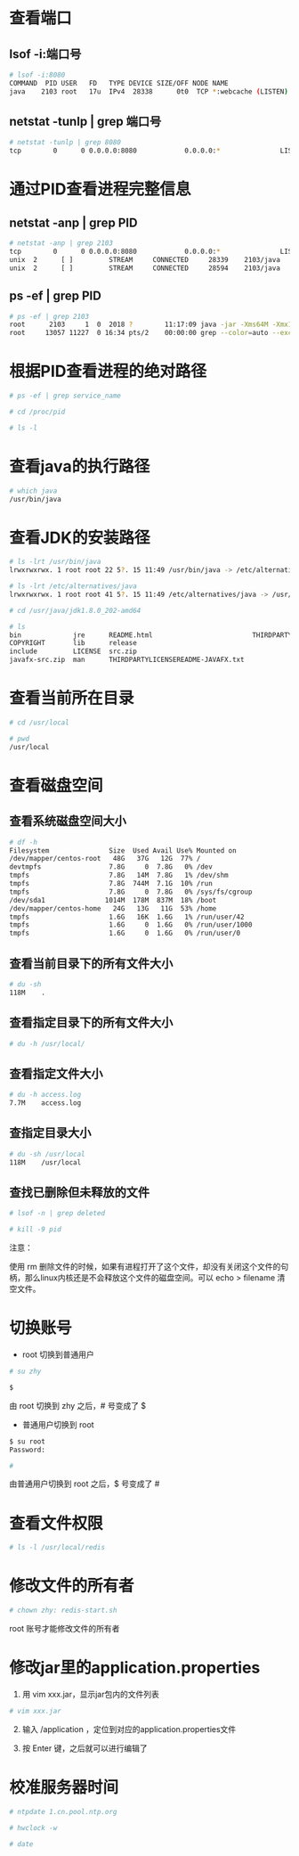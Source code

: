 # 查看端口
## lsof -i:端口号
```bash
# lsof -i:8080
COMMAND  PID USER   FD   TYPE DEVICE SIZE/OFF NODE NAME
java    2103 root   17u  IPv4  28338      0t0  TCP *:webcache (LISTEN)
```

## netstat -tunlp | grep 端口号
```bash
# netstat -tunlp | grep 8080
tcp        0      0 0.0.0.0:8080            0.0.0.0:*               LISTEN      2103/java
```

# 通过PID查看进程完整信息
## netstat -anp | grep PID
```bash
# netstat -anp | grep 2103
tcp        0      0 0.0.0.0:8080            0.0.0.0:*               LISTEN      2103/java           
unix  2      [ ]         STREAM     CONNECTED     28339    2103/java            
unix  2      [ ]         STREAM     CONNECTED     28594    2103/java
```

## ps -ef | grep PID
```bash
# ps -ef | grep 2103
root      2103     1  0  2018 ?        11:17:09 java -jar -Xms64M -Xmx128M -Xmn20M rocketmq-console-ng-1.0.0.jar
root     13057 11227  0 16:34 pts/2    00:00:00 grep --color=auto --exclude-dir=.bzr --exclude-dir=CVS --exclude-dir=.git --exclude-dir=.hg --exclude-dir=.svn 2103
```

# 根据PID查看进程的绝对路径
```bash
# ps -ef | grep service_name

# cd /proc/pid

# ls -l
```

# 查看java的执行路径
```bash
# which java
/usr/bin/java
```

# 查看JDK的安装路径
```bash
# ls -lrt /usr/bin/java
lrwxrwxrwx. 1 root root 22 5?. 15 11:49 /usr/bin/java -> /etc/alternatives/java

# ls -lrt /etc/alternatives/java
lrwxrwxrwx. 1 root root 41 5?. 15 11:49 /etc/alternatives/java -> /usr/java/jdk1.8.0_202-amd64/jre/bin/java

# cd /usr/java/jdk1.8.0_202-amd64

# ls
bin             jre      README.html                         THIRDPARTYLICENSEREADME.txt
COPYRIGHT       lib      release
include         LICENSE  src.zip
javafx-src.zip  man      THIRDPARTYLICENSEREADME-JAVAFX.txt
```

# 查看当前所在目录
```bash
# cd /usr/local

# pwd
/usr/local
```

# 查看磁盘空间
## 查看系统磁盘空间大小
```bash
# df -h
Filesystem               Size  Used Avail Use% Mounted on
/dev/mapper/centos-root   48G   37G   12G  77% /
devtmpfs                 7.8G     0  7.8G   0% /dev
tmpfs                    7.8G   14M  7.8G   1% /dev/shm
tmpfs                    7.8G  744M  7.1G  10% /run
tmpfs                    7.8G     0  7.8G   0% /sys/fs/cgroup
/dev/sda1               1014M  178M  837M  18% /boot
/dev/mapper/centos-home   24G   13G   11G  53% /home
tmpfs                    1.6G   16K  1.6G   1% /run/user/42
tmpfs                    1.6G     0  1.6G   0% /run/user/1000
tmpfs                    1.6G     0  1.6G   0% /run/user/0
```

## 查看当前目录下的所有文件大小
```bash
# du -sh
118M	.
```

## 查看指定目录下的所有文件大小
```bash
# du -h /usr/local/
```

## 查看指定文件大小
```bash
# du -h access.log
7.7M	access.log
```

## 查指定目录大小
```bash
# du -sh /usr/local
118M	/usr/local
```

## 查找已删除但未释放的文件
```bash
# lsof -n | grep deleted

# kill -9 pid
```

注意：

使用 rm 删除文件的时候，如果有进程打开了这个文件，却没有关闭这个文件的句柄，那么linux内核还是不会释放这个文件的磁盘空间。可以 echo > filename 清空文件。

# 切换账号
- root 切换到普通用户

```bash
# su zhy

$ 
```
由 root 切换到 zhy 之后，# 号变成了 $

- 普通用户切换到 root

```bash
$ su root
Password: 

# 
```
由普通用户切换到 root 之后，$ 号变成了 #

# 查看文件权限
```bash
# ls -l /usr/local/redis
```

# 修改文件的所有者
```bash
# chown zhy: redis-start.sh
```
root 账号才能修改文件的所有者

# 修改jar里的application.properties
1. 用 vim xxx.jar，显示jar包内的文件列表

```bash
# vim xxx.jar
```

2. 输入 /application ，定位到对应的application.properties文件

3. 按 Enter 键，之后就可以进行编辑了

# 校准服务器时间
```bash
# ntpdate 1.cn.pool.ntp.org

# hwclock -w

# date
```
